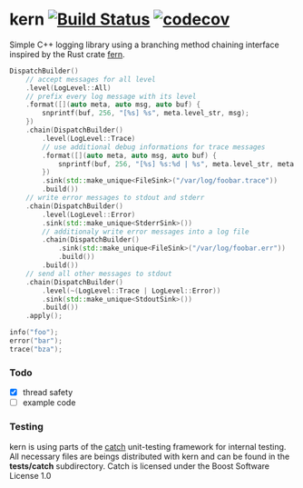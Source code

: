 kern [![Build Status](https://travis-ci.org/tsurai/kern.svg?branch=master)](https://travis-ci.org/tsurai/kern) [![codecov](https://codecov.io/gh/tsurai/kern/branch/master/graph/badge.svg)](https://codecov.io/gh/tsurai/kern)
===
Simple C++ logging library using a branching method chaining interface inspired by the Rust crate [fern].

```c++
DispatchBuilder()
    // accept messages for all level
    .level(LogLevel::All)
    // prefix every log message with its level
    .format([](auto meta, auto msg, auto buf) {
        snprintf(buf, 256, "[%s] %s", meta.level_str, msg);
    })
    .chain(DispatchBuilder()
        .level(LogLevel::Trace)
        // use additional debug informations for trace messages
        .format([](auto meta, auto msg, auto buf) {
            snprintf(buf, 256, "[%s] %s:%d | %s", meta.level_str, meta.function, meta.line, msg);
        })
        .sink(std::make_unique<FileSink>("/var/log/foobar.trace"))
        .build())
    // write error messages to stdout and stderr
    .chain(DispatchBuilder()
        .level(LogLevel::Error)
        .sink(std::make_unique<StderrSink>())
        // additionaly write error messages into a log file
        .chain(DispatchBuilder()
            .sink(std::make_unique<FileSink>("/var/log/foobar.err"))
            .build())
        .build())
    // send all other messages to stdout
    .chain(DispatchBuilder()
        .level(~(LogLevel::Trace | LogLevel::Error))
        .sink(std::make_unique<StdoutSink>())
        .build())
    .apply();

info("foo");
error("bar");
trace("bza");
```

### Todo

* [x] thread safety
* [ ] example code

### Testing

kern is using parts of the [catch] unit-testing framework for internal testing. All necessary files are beings
distributed with kern and can be found in the **tests/catch** subdirectory. Catch is licensed under the Boost
Software License 1.0

[fern]: https://github.com/daboross/fern
[catch]: https://github.com/catchorg/Catch2
